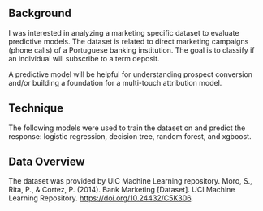 ## Background
I was interested in analyzing a marketing specific dataset to evaluate predictive models. The dataset is related to direct marketing campaigns (phone calls) of a Portuguese banking institution. The goal is to classify if an individual will subscribe to a term deposit. 

A predictive model will be helpful for understanding prospect conversion and/or building a foundation for a multi-touch attribution model. 

## Technique
The following models were used to train the dataset on and predict the response: logistic regression, decision tree, random forest, and xgboost. 

## Data Overview
The dataset was provided by UIC Machine Learning repository.
Moro, S., Rita, P., & Cortez, P. (2014). Bank Marketing [Dataset]. UCI Machine Learning Repository. https://doi.org/10.24432/C5K306.
